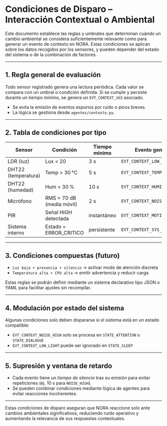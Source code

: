 # Condiciones de Disparo – Interacción Contextual o Ambiental

Este documento establece las reglas y umbrales que determinan cuándo un cambio ambiental se considera suficientemente relevante como para generar un evento de contexto en NORA. Estas condiciones se aplican sobre los datos recogidos por los sensores, y pueden depender del estado del sistema o de la combinación de factores.

---

## 1. Regla general de evaluación

Todo sensor registrado genera una lectura periódica. Cada valor se compara con un umbral o condición definida. Si se cumple y persiste durante un tiempo mínimo, se genera un `EVT_CONTEXT_XXX` asociado.

* Se evita la emisión de eventos espurios por ruido o picos breves.
* La lógica se gestiona desde `agentes/contexto.py`.

---

## 2. Tabla de condiciones por tipo

| Sensor              | Condición                 | Tiempo mínimo | Evento generado               |
| ------------------- | ------------------------- | ------------- | ----------------------------- |
| LDR (luz)           | Lux < 20                  | 3 s           | `EVT_CONTEXT_LOW_LIGHT`       |
| DHT22 (temperatura) | Temp > 30 °C              | 5 s           | `EVT_CONTEXT_TEMP_HIGH`       |
| DHT22 (humedad)     | Hum < 30 %                | 10 s          | `EVT_CONTEXT_HUMID_LOW`       |
| Micrófono           | RMS > 70 dB (media móvil) | 2 s           | `EVT_CONTEXT_NOISE_HIGH`      |
| PIR                 | Señal HIGH detectada      | instantáneo   | `EVT_CONTEXT_MOTION_DETECTED` |
| Sistema interno     | Estado = ERROR\_CRITICO   | persistente   | `EVT_CONTEXT_SYS_FAILURE`     |

---

## 3. Condiciones compuestas (futuro)

* `Luz baja + presencia + silencio` → activar modo de atención discreta
* `Temperatura alta + CPU alta` → emitir advertencia y reducir carga

Estas reglas se podrán definir mediante un sistema declarativo tipo JSON o YAML para facilitar ajustes sin recompilar.

---

## 4. Modulación por estado del sistema

Algunas condiciones solo deben dispararse si el sistema está en un estado compatible:

* `EVT_CONTEXT_NOISE_HIGH` solo se procesa en `STATE_ATTENTION` o `STATE_DIALOGUE`
* `EVT_CONTEXT_LOW_LIGHT` puede ser ignorado en `STATE_SLEEP`

---

## 5. Supresión y ventana de retardo

* Cada evento tiene un *tiempo de silencio* tras su emisión para evitar repeticiones (ej. 10 s para `NOISE_HIGH`).
* Se pueden combinar condiciones mediante lógica de agentes para evitar reacciones incoherentes.

---

Estas condiciones de disparo aseguran que NORA reaccione solo ante cambios ambientales significativos, reduciendo ruido operativo y aumentando la relevancia de sus respuestas contextuales.
